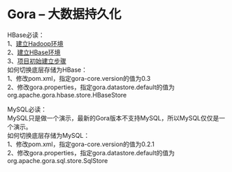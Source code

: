 <h1>Gora – 大数据持久化</h1>
<p>
HBase必读：<br/>
1、<a href="http://yangshangchuan.iteye.com/blog/1953929" target="_blank">建立Hadoop环境</a><br/>
2、<a href="http://yangshangchuan.iteye.com/blog/1954018" target="_blank">建立HBase环境</a><br/>
3、<a href="http://yangshangchuan.iteye.com/blog/1953733" target="_blank">项目初始建立步骤</a><br/>
如何切换底层存储为HBase：<br/>
1、修改pom.xml，指定gora-core.version的值为0.3<br/>
2、修改gora.properties，指定gora.datastore.default的值为org.apache.gora.hbase.store.HBaseStore
</p>
<p>
MySQL必读：<br/>
MySQL只是做一个演示，最新的Gora版本不支持MySQL，所以MySQL仅仅是一个演示。<br/>
如何切换底层存储为MySQL：<br/>
1、修改pom.xml，指定gora-core.version的值为0.2.1<br/>
2、修改gora.properties，指定gora.datastore.default的值为org.apache.gora.sql.store.SqlStore
</p>
